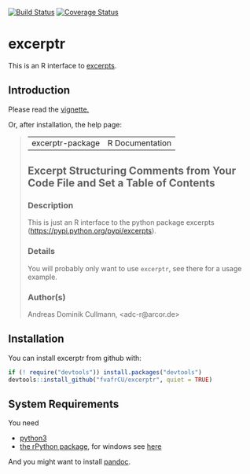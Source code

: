 <!-- README.md is generated from README.Rmd. Please edit that file -->
[![Build Status](https://travis-ci.org/fvafrCU/excerptr.svg?branch=master)](https://travis-ci.org/fvafrCU/excerptr)
[![Coverage Status](https://codecov.io/github/fvafrCU/excerptr/coverage.svg?branch=master)](https://codecov.io/github/fvafrCU/excerptr?branch=master)

# excerptr
This is an R interface to [excerpts](https://pypi.python.org/pypi/excerpts).

## Introduction

Please read the [vignette.](http://htmlpreview.github.io/?https://github.com/fvafrCU/excerptr/blob/master/inst/doc/excerptr_Introduction.html)

<!-- vignette. Either [the version on github](http://htmlpreview.github.io/?https://github.com/fvafrCU/excerptr/blob/master/inst/doc/excerptr_Introduction.html)
or [the one released on cran](https://cran.r-project.org/web/packages/excerptr/vignettes/excerptr_Introduction.html). -->

Or, after installation, the help page:
<blockquote>
<!DOCTYPE html PUBLIC "-//W3C//DTD XHTML 1.0 Strict//EN" "http://www.w3.org/TR/xhtml1/DTD/xhtml1-strict.dtd"><html xmlns="http://www.w3.org/1999/xhtml"><head><title>R: Excerpt Structuring Comments from Your Code File and Set a...</title>
<meta http-equiv="Content-Type" content="text/html; charset=utf-8" />
<link rel="stylesheet" type="text/css" href="R.css" />
</head><body>

<table width="100%" summary="page for excerptr-package"><tr><td>excerptr-package</td><td style="text-align: right;">R Documentation</td></tr></table>

<h2>Excerpt Structuring Comments from Your Code File and Set a Table of Contents</h2>

<h3>Description</h3>

<p>This is just an R interface to the 
python package excerpts (<a href="https://pypi.python.org/pypi/excerpts">https://pypi.python.org/pypi/excerpts</a>).
</p>


<h3>Details</h3>

<p>You will probably only want to use <code>excerptr</code>, see there for a
usage example.
</p>


<h3>Author(s)</h3>

<p>Andreas Dominik Cullmann, &lt;adc-r@arcor.de&gt;
</p>


</body></html>
</blockquote>

## Installation
You can install excerptr from github with:

```r
if (! require("devtools")) install.packages("devtools")
devtools::install_github("fvafrCU/excerptr", quiet = TRUE)
```


## System Requirements
You need

  - [python3](https://www.python.org/download/releases/3.0/)
  - [the rPython package](https://cran.r-project.org/package=rPython), for windows see [here](https://github.com/cjgb/rPython-win)

And you might want to install [pandoc](https://www.pandoc.org/).
